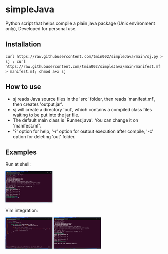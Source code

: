 # simpleJava
Python script that helps compile a plain java package (Unix environment only), Developed for personal use.

## Installation
	curl https://raw.githubusercontent.com/tmin002/simpleJava/main/sj.py > sj ; curl https://raw.githubusercontent.com/tmin002/simpleJava/main/manifest.mf > manifest.mf; chmod a+x sj

## How to use
- sj reads Java source files in the 'src' folder, then reads 'manifest.mf', then creates 'output.jar'.
- sj will create a directory 'out', which contains a compiled class files waiting to be put into the jar file.
- The default main class is 'Runner.java'. You can change it on 'manifest.mf'.
- '?' option for help, '-r' option for output execution after compile, '-c' option for deleting 'out' folder.

## Examples
<p>Run at shell:</p>
<span><img src="https://raw.githubusercontent.com/tmin002/simpleJava/main/examples/shell.png" width="150" height="100"></span>
<p>Vim integration:</p>
<span><img src="https://raw.githubusercontent.com/tmin002/simpleJava/main/examples/vim_code.png" width="150" height="100"></span>
<span><img src="https://raw.githubusercontent.com/tmin002/simpleJava/main/examples/vim_run.png" width="150" height="100"></span>
